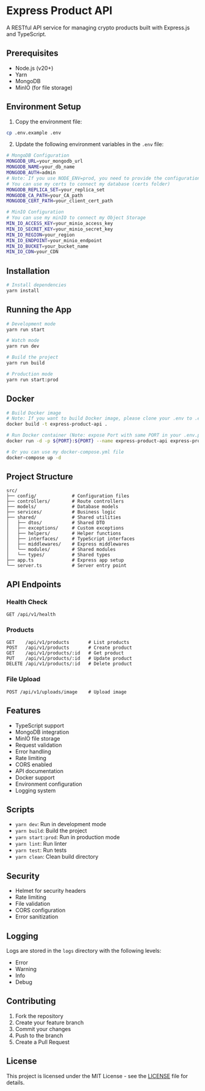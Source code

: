# Express Product API

A RESTful API service for managing crypto products built with Express.js and TypeScript.

## Prerequisites

- Node.js (v20+)
- Yarn
- MongoDB
- MinIO (for file storage)

## Environment Setup

1. Copy the environment file:

```bash
cp .env.example .env
```

2. Update the following environment variables in the `.env` file:

```bash
# MongoDB Configuration
MONGODB_URL=your_mongodb_url
MONGODB_NAME=your_db_name
MONGODB_AUTH=admin
# Note: If you use NODE_ENV=prod, you need to provide the configuration below, otherwise it is not needed
# You can use my certs to connect my database (certs folder)
MONGODB_REPLICA_SET=your_replica_set
MONGODB_CA_PATH=your_CA_path
MONGODB_CERT_PATH=your_client_cert_path

# MinIO Configuration
# You can use my minIO to connect my Object Storage
MIN_IO_ACCESS_KEY=your_minio_access_key
MIN_IO_SECRET_KEY=your_minio_secret_key
MIN_IO_REGION=your_region
MIN_IO_ENDPOINT=your_minio_endpoint
MIN_IO_BUCKET=your_bucket_name
MIN_IO_CDN=your_CDN
```

## Installation

```bash
# Install dependencies
yarn install
```

## Running the App

```bash
# Development mode
yarn run start

# Watch mode
yarn run dev

# Build the project
yarn run build

# Production mode
yarn run start:prod
```

## Docker

```bash
# Build Docker image
# Note: If you want to build Docker image, please clone your .env to .env.prod
docker build -t express-product-api .

# Run Docker container (Note: expose Port with same PORT in your .env.prod)
docker run -d -p ${PORT}:${PORT} --name express-product-api express-product-api

# Or you can use my docker-compose.yml file
docker-compose up -d
```

## Project Structure

```
src/
├── config/             # Configuration files
├── controllers/        # Route controllers
├── models/             # Database models
├── services/           # Business logic
├── shared/             # Shared utilities
│   ├── dtos/           # Shared DTO
│   ├── exceptions/     # Custom exceptions
│   ├── helpers/        # Helper functions
│   ├── interfaces/     # TypeScript interfaces
│   ├── middlewares/    # Express middlewares
│   └── modules/        # Shared modules
│   └── types/          # Shared types
├── app.ts              # Express app setup
└── server.ts           # Server entry point
```

## API Endpoints

### Health Check

```
GET /api/v1/health
```

### Products

```
GET    /api/v1/products       # List products
POST   /api/v1/products       # Create product
GET    /api/v1/products/:id   # Get product
PUT    /api/v1/products/:id   # Update product
DELETE /api/v1/products/:id   # Delete product
```

### File Upload

```
POST /api/v1/uploads/image    # Upload image
```

## Features

- TypeScript support
- MongoDB integration
- MinIO file storage
- Request validation
- Error handling
- Rate limiting
- CORS enabled
- API documentation
- Docker support
- Environment configuration
- Logging system

## Scripts

- `yarn dev`: Run in development mode
- `yarn build`: Build the project
- `yarn start:prod`: Run in production mode
- `yarn lint`: Run linter
- `yarn test`: Run tests
- `yarn clean`: Clean build directory

## Security

- Helmet for security headers
- Rate limiting
- File validation
- CORS configuration
- Error sanitization

## Logging

Logs are stored in the `logs` directory with the following levels:

- Error
- Warning
- Info
- Debug

## Contributing

1. Fork the repository
2. Create your feature branch
3. Commit your changes
4. Push to the branch
5. Create a Pull Request

## License

This project is licensed under the MIT License - see the [LICENSE](../../express-crypto-api/LICENSE) file for details.
